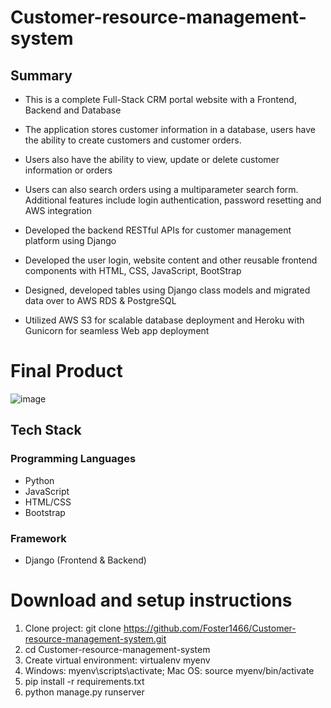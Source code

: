 # Customer-resource-management-system

## Summary
* This is a complete Full-Stack CRM portal website with a Frontend, Backend and Database

* The application stores customer information in a database, users have the ability to create customers and customer orders.

* Users also have the ability to view, update or delete customer information or orders

* Users can also search orders using a multiparameter search form. Additional features include login authentication, password resetting and AWS integration 

* Developed the backend RESTful APIs for customer management platform using Django

* Developed the user login, website content and other reusable frontend components with HTML, CSS, JavaScript, BootStrap

* Designed, developed tables using Django class models and migrated data over to AWS RDS & PostgreSQL

* Utilized AWS S3 for scalable database deployment and Heroku with Gunicorn for seamless Web app deployment

# Final Product
![image](https://github.com/Foster1466/Customer-resource-management-system/assets/67507979/5c294d68-849a-4094-be98-5f0468387670)

## Tech Stack

### Programming Languages
* Python
* JavaScript
* HTML/CSS
* Bootstrap

### Framework
* Django (Frontend & Backend)

# Download and setup instructions
1. Clone project: git clone https://github.com/Foster1466/Customer-resource-management-system.git
2. cd Customer-resource-management-system
3. Create virtual environment: virtualenv myenv
4. Windows: myenv\scripts\activate; Mac OS: source myenv/bin/activate
5. pip install -r requirements.txt
6. python manage.py runserver